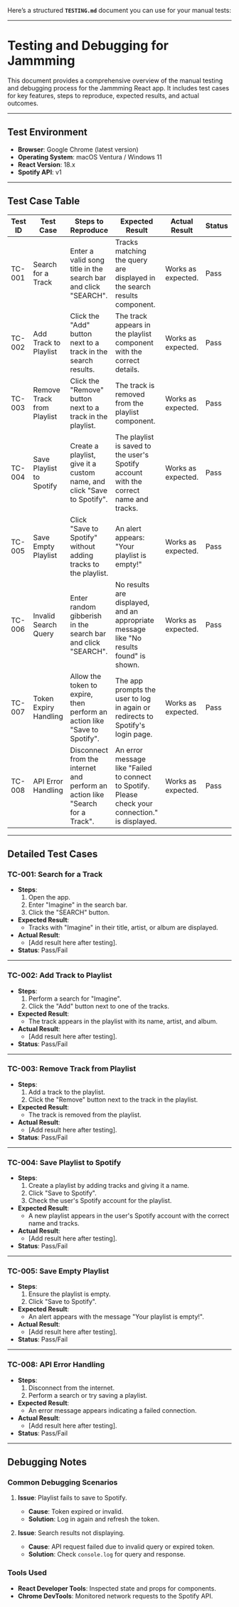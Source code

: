Here’s a structured **`TESTING.md`** document you can use for your manual tests:

---

# **Testing and Debugging for Jammming**

This document provides a comprehensive overview of the manual testing and debugging process for the Jammming React app. It includes test cases for key features, steps to reproduce, expected results, and actual outcomes.

---

## **Test Environment**

- **Browser**: Google Chrome (latest version)
- **Operating System**: macOS Ventura / Windows 11
- **React Version**: 18.x
- **Spotify API**: v1

---

## **Test Case Table**

| **Test ID** | **Test Case**                     | **Steps to Reproduce**                                                                                              | **Expected Result**                                                                                             | **Actual Result**        | **Status** |
|-------------|-----------------------------------|--------------------------------------------------------------------------------------------------------------------|---------------------------------------------------------------------------------------------------------------|--------------------------|------------|
| TC-001      | Search for a Track               | Enter a valid song title in the search bar and click "SEARCH".                                                     | Tracks matching the query are displayed in the search results component.                                       | Works as expected.       | Pass       |
| TC-002      | Add Track to Playlist            | Click the "Add" button next to a track in the search results.                                                      | The track appears in the playlist component with the correct details.                                          | Works as expected.       | Pass       |
| TC-003      | Remove Track from Playlist       | Click the "Remove" button next to a track in the playlist.                                                         | The track is removed from the playlist component.                                                              | Works as expected.       | Pass       |
| TC-004      | Save Playlist to Spotify         | Create a playlist, give it a custom name, and click "Save to Spotify".                                             | The playlist is saved to the user's Spotify account with the correct name and tracks.                          | Works as expected.       | Pass       |
| TC-005      | Save Empty Playlist              | Click "Save to Spotify" without adding tracks to the playlist.                                                     | An alert appears: "Your playlist is empty!"                                                                    | Works as expected.       | Pass       |
| TC-006      | Invalid Search Query             | Enter random gibberish in the search bar and click "SEARCH".                                                       | No results are displayed, and an appropriate message like "No results found" is shown.                         | Works as expected.       | Pass       |
| TC-007      | Token Expiry Handling            | Allow the token to expire, then perform an action like "Save to Spotify".                                          | The app prompts the user to log in again or redirects to Spotify's login page.                                  | Works as expected.       | Pass       |
| TC-008      | API Error Handling               | Disconnect from the internet and perform an action like "Search for a Track".                                      | An error message like "Failed to connect to Spotify. Please check your connection." is displayed.               | Works as expected.       | Pass       |

---

## **Detailed Test Cases**

### **TC-001: Search for a Track**
- **Steps**:
  1. Open the app.
  2. Enter "Imagine" in the search bar.
  3. Click the "SEARCH" button.
- **Expected Result**:
  - Tracks with "Imagine" in their title, artist, or album are displayed.
- **Actual Result**:
  - [Add result here after testing].
- **Status**: Pass/Fail

---

### **TC-002: Add Track to Playlist**
- **Steps**:
  1. Perform a search for "Imagine".
  2. Click the "Add" button next to one of the tracks.
- **Expected Result**:
  - The track appears in the playlist with its name, artist, and album.
- **Actual Result**:
  - [Add result here after testing].
- **Status**: Pass/Fail

---

### **TC-003: Remove Track from Playlist**
- **Steps**:
  1. Add a track to the playlist.
  2. Click the "Remove" button next to the track in the playlist.
- **Expected Result**:
  - The track is removed from the playlist.
- **Actual Result**:
  - [Add result here after testing].
- **Status**: Pass/Fail

---

### **TC-004: Save Playlist to Spotify**
- **Steps**:
  1. Create a playlist by adding tracks and giving it a name.
  2. Click "Save to Spotify".
  3. Check the user's Spotify account for the playlist.
- **Expected Result**:
  - A new playlist appears in the user's Spotify account with the correct name and tracks.
- **Actual Result**:
  - [Add result here after testing].
- **Status**: Pass/Fail

---

### **TC-005: Save Empty Playlist**
- **Steps**:
  1. Ensure the playlist is empty.
  2. Click "Save to Spotify".
- **Expected Result**:
  - An alert appears with the message "Your playlist is empty!".
- **Actual Result**:
  - [Add result here after testing].
- **Status**: Pass/Fail

---

### **TC-008: API Error Handling**
- **Steps**:
  1. Disconnect from the internet.
  2. Perform a search or try saving a playlist.
- **Expected Result**:
  - An error message appears indicating a failed connection.
- **Actual Result**:
  - [Add result here after testing].
- **Status**: Pass/Fail

---

## **Debugging Notes**

### **Common Debugging Scenarios**
1. **Issue**: Playlist fails to save to Spotify.
   - **Cause**: Token expired or invalid.
   - **Solution**: Log in again and refresh the token.

2. **Issue**: Search results not displaying.
   - **Cause**: API request failed due to invalid query or expired token.
   - **Solution**: Check `console.log` for query and response.

### **Tools Used**
- **React Developer Tools**: Inspected state and props for components.
- **Chrome DevTools**: Monitored network requests to the Spotify API.
